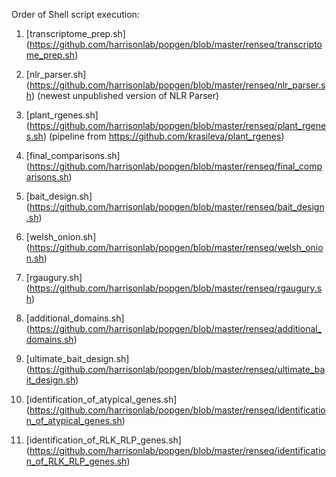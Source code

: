 Order of Shell script execution:

1) [transcriptome_prep.sh] (https://github.com/harrisonlab/popgen/blob/master/renseq/transcriptome_prep.sh)

2) [nlr_parser.sh] (https://github.com/harrisonlab/popgen/blob/master/renseq/nlr_parser.sh) (newest unpublished version of NLR Parser)

3) [plant_rgenes.sh] (https://github.com/harrisonlab/popgen/blob/master/renseq/plant_rgenes.sh) (pipeline from https://github.com/krasileva/plant_rgenes)

4) [final_comparisons.sh] (https://github.com/harrisonlab/popgen/blob/master/renseq/final_comparisons.sh)

5) [bait_design.sh] (https://github.com/harrisonlab/popgen/blob/master/renseq/bait_design.sh)

6) [welsh_onion.sh] (https://github.com/harrisonlab/popgen/blob/master/renseq/welsh_onion.sh)

7) [rgaugury.sh] (https://github.com/harrisonlab/popgen/blob/master/renseq/rgaugury.sh)

8) [additional_domains.sh] (https://github.com/harrisonlab/popgen/blob/master/renseq/additional_domains.sh)

9) [ultimate_bait_design.sh] (https://github.com/harrisonlab/popgen/blob/master/renseq/ultimate_bait_design.sh)

10) [identification_of_atypical_genes.sh] (https://github.com/harrisonlab/popgen/blob/master/renseq/identification_of_atypical_genes.sh)

11) [identification_of_RLK_RLP_genes.sh] (https://github.com/harrisonlab/popgen/blob/master/renseq/identification_of_RLK_RLP_genes.sh)
